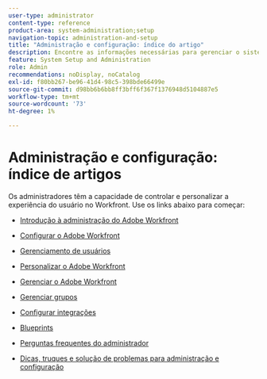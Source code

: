 ```yaml
---
user-type: administrator
content-type: reference
product-area: system-administration;setup
navigation-topic: administration-and-setup
title: "Administração e configuração: índice do artigo"
description: Encontre as informações necessárias para gerenciar o sistema Workfront.
feature: System Setup and Administration
role: Admin
recommendations: noDisplay, noCatalog
exl-id: f80bb267-be96-41d4-98c5-398bde66499e
source-git-commit: d98bb6b6bb8ff3bff6f367f1376948d5104887e5
workflow-type: tm+mt
source-wordcount: '73'
ht-degree: 1%

---
```


# Administração e configuração: índice de artigos

<!-- Audited: 12/2023 -->

Os administradores têm a capacidade de controlar e personalizar a experiência do usuário no Workfront. Use os links abaixo para começar:

* [Introdução à administração do Adobe Workfront](../administration-and-setup/get-started-wf-administration/get-started-with-wf-administration.md)
  <!--
  <li data-mc-conditions="QuicksilverOrClassic.Draft mode"><a href="../administration-and-setup/adobe-admin-console/wf-admin-in-admin-console.md" class="MCXref xref" xrefformat="{para}">Workfront administration in the Adobe Admin Console</a> </li>
  -->

* [Configurar o Adobe Workfront](../administration-and-setup/set-up-workfront/set-up-workfront.md)
* [Gerenciamento de usuários](../administration-and-setup/add-users/add-users.md)
* [Personalizar o Adobe Workfront](../administration-and-setup/customize-workfront/customize-workfront.md)
* [Gerenciar o Adobe Workfront](../administration-and-setup/manage-workfront/manage-workfront.md)
* [Gerenciar grupos](../administration-and-setup/manage-groups/manage-groups.md)
* [Configurar integrações](../administration-and-setup/configure-integrations/workfront-integrations.md)
* [Blueprints](../administration-and-setup/blueprints/blueprints.md)
* [Perguntas frequentes do administrador](../administration-and-setup/administrator-faqs/adminstrator-faqs.md)
* [Dicas, truques e solução de problemas para administração e configuração](../administration-and-setup/tips-tricks-and-troubleshooting/ttt-admin-setup.md)
